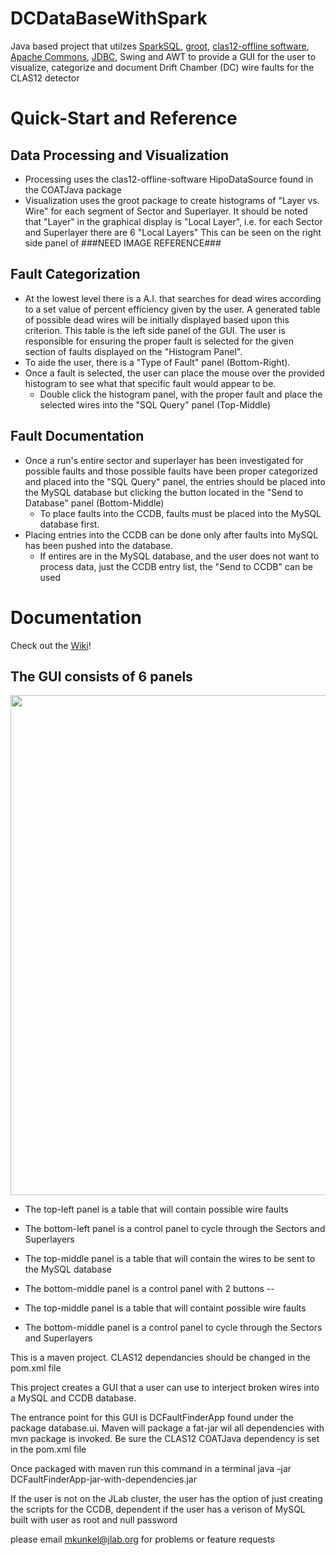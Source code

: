 # DCDataBaseWithSpark
Java based project that utilzes [SparkSQL](https://spark.apache.org/sql/), [groot](https://github.com/gavalian/groot/), [clas12-offline software](https://github.com/JeffersonLab/clas12-offline-software), [Apache Commons](https://commons.apache.org/), [JDBC](https://en.wikipedia.org/wiki/JDBC_driver), Swing and AWT to provide a GUI for the user to visualize, categorize and document Drift Chamber (DC) wire faults for the CLAS12 detector

# Quick-Start and Reference 

## Data Processing and Visualization
* Processing uses the clas12-offline-software HipoDataSource found in the COATJava package
* Visualization uses the groot package to create histograms of "Layer vs. Wire" for each segment of Sector and Superlayer. It should be noted that "Layer" in the graphical display is "Local Layer", i.e. for each Sector and Superlayer there are 6 "Local Layers" This can be seen on the right side panel of ###NEED IMAGE REFERENCE###

## Fault Categorization 
* At the lowest level there is a A.I. that searches for dead wires according to a set value of percent efficiency given by the user. A generated table of possible dead wires will be initially displayed based upon this criterion. This table is the left side panel of the GUI. 
The user is responsible for ensuring the proper fault is selected for the given section of faults displayed on the "Histogram Panel". 
* To aide the user, there is a "Type of Fault" panel (Bottom-Right). 
* Once a fault is selected, the user can place the mouse over the provided histogram to see what that specific fault would appear to be.
  * Double click the histogram panel, with the proper fault and place the selected wires into the "SQL Query" panel (Top-Middle)

## Fault Documentation
* Once a run's entire sector and superlayer has been investigated for possible faults and those possible faults have been proper categorized and placed into the "SQL Query" panel, the entries should be placed into the MySQL database but clicking the button located in the "Send to Database" panel (Bottom-Middle)
  * To place faults into the CCDB, faults must be placed into the MySQL database first.
* Placing entries into the CCDB can be done only after faults into MySQL has been pushed into the database.
  * If entires are in the MySQL database, and the user does not want to process data, just the CCDB entry list, the "Send to CCDB" can be used

# Documentation
Check out the [Wiki](https://github.com/mckunkel/DCFaultFinder/wiki "DCFaultFinder Wiki")!

## The GUI consists of 6 panels
<img src="https://github.com/mckunkel/DCFaultFinder/blob/master/images/InitialStartUpLabeled.png" width="800">


- The top-left panel is a table that will contain possible wire faults
- The bottom-left panel is a control panel to cycle through the Sectors and Superlayers

- The top-middle panel is a table that will contain the wires to be sent to the MySQL database
- The bottom-middle panel is a control panel with 2 buttons
--

- The top-middle panel is a table that will containt possible wire faults
- The bottom-middle panel is a control panel to cycle through the Sectors and Superlayers




This is a maven project.
CLAS12 dependancies should be changed in the pom.xml file

This project creates a GUI that a user can use to interject broken wires into a MySQL and CCDB database.

The entrance point for this GUI is DCFaultFinderApp found under the package database.ui.
Maven will package a fat-jar wil all dependencies with mvn package is invoked. 
Be sure the CLAS12 COATJava dependency is set in the pom.xml file

Once packaged with maven
run this command in a terminal
java -jar DCFaultFinderApp-jar-with-dependencies.jar

If the user is not on the JLab cluster, the user has the option of just creating the scripts for the CCDB, dependent if the
user has a verison of MySQL built with user as root and null password

please email mkunkel@jlab.org for problems or feature requests


